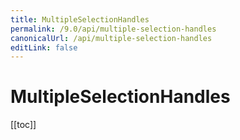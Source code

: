 ```yaml
---
title: MultipleSelectionHandles
permalink: /9.0/api/multiple-selection-handles
canonicalUrl: /api/multiple-selection-handles
editLink: false
---
```


# MultipleSelectionHandles

[[toc]]
